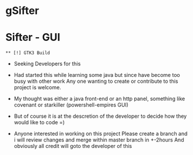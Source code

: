 # gSifter

# Sifter - GUI

    ** [!] GTK3 Build 

- Seeking Developers for this

- Had started this while learning some java but since have become too busy with other work Any one wanting to create or contribute to this project is welcome.

- My thought was either a java front-end or an http panel, something like covenant or starkiller (powershell-empires GUI)

- But of course it is at the descretion of the developer to decide how they would like to code =)

- Anyone interested in working on this project Please create a branch and i will review changes and merge within master branch in +-2hours And obviously all credit will goto the developer of this
